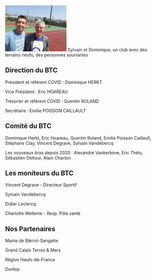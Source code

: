 
![](img/domSylvain.jpg) Sylvain et Dominique, un club avec des terrains neufs, des personnes souriantes

## Direction du BTC


Président et référent COVID : Dominique HERKT

Vice Président : Eric HOAREAU

Trésorier et référent COVID : Quentin ROLAND

Secrétaire : Emilie POISSON CAILLAULT

## Comité du BTC


Dominique Herkt, Eric Hoareau, Quentin Roland, Emilie Poisson Caillault, Stéphane Clay, Vincent Degrave, Sylvain Vandebercq 

Les nouveaux bras depuis 2020 : Alexandre Vankerkove, Eric Thélu, Sébastien Deltour, Alain Charton


## Les moniteurs du BTC

Vincent Degrave - Directeur Sportif

Sylvain Vandebercq 

Didier Leclercq

Charlotte Welleme - Resp. Pôle santé


## Nos Partenaires

Mairie de Blériot-Sangatte

Grand Calais Terres & Mers

Région Hauts-de-France

Dunlop
